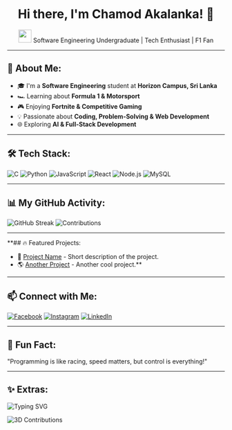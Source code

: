 <h1 align="center">Hi there, I'm Chamod Akalanka! 👋</h1>

<p align="center">
  <img src="https://media.giphy.com/media/hvRJCLFzcasrR4ia7z/giphy.gif" width="30">
  Software Engineering Undergraduate | Tech Enthusiast | F1 Fan
</p>

---

## 🚀 About Me:
- 🎓 I'm a **Software Engineering** student at **Horizon Campus, Sri Lanka**
- 🏎️ Learning about **Formula 1 & Motorsport**
- 🎮 Enjoying **Fortnite & Competitive Gaming**
- 💡 Passionate about **Coding, Problem-Solving & Web Development**
- 🌐 Exploring **AI & Full-Stack Development**

---

## 🛠️ Tech Stack:
![C](https://img.shields.io/badge/C-00599C?style=for-the-badge&logo=c&logoColor=white)
![Python](https://img.shields.io/badge/Python-3776AB?style=for-the-badge&logo=python&logoColor=white)
![JavaScript](https://img.shields.io/badge/JavaScript-F7DF1E?style=for-the-badge&logo=javascript&logoColor=black)
![React](https://img.shields.io/badge/React-61DAFB?style=for-the-badge&logo=react&logoColor=black)
![Node.js](https://img.shields.io/badge/Node.js-339933?style=for-the-badge&logo=nodedotjs&logoColor=white)
![MySQL](https://img.shields.io/badge/MySQL-4479A1?style=for-the-badge&logo=mysql&logoColor=white)

---

## 📊 My GitHub Activity:
![GitHub Streak](https://github-readme-streak-stats.herokuapp.com/?user=chamod1000&theme=tokyonight)
![Contributions](https://github-profile-summary-cards.vercel.app/api/cards/profile-details?username=chamod1000&theme=tokyonight)

---

**## 🔥 Featured Projects:
- 🚀 [Project Name](https://github.com/chamod1000/your-project) - Short description of the project.
- 🌎 [Another Project](https://github.com/chamod1000/another-project) - Another cool project.**

---

## 📫 Connect with Me:
[![Facebook](https://img.shields.io/badge/Facebook-1877F2?style=for-the-badge&logo=facebook&logoColor=white)](https://web.facebook.com/Chamod.1000/)
[![Instagram](https://img.shields.io/badge/Instagram-E4405F?style=for-the-badge&logo=instagram&logoColor=white)](https://www.instagram.com/chamod.1000/?hl=en)
[![LinkedIn](https://img.shields.io/badge/LinkedIn-0A66C2?style=for-the-badge&logo=linkedin&logoColor=white)](https://www.linkedin.com/in/chamod1000/)

---

## 🎯 Fun Fact:
"Programming is like racing, speed matters, but control is everything!"

---

## ✨ Extras:
![Typing SVG](https://readme-typing-svg.herokuapp.com?size=18&duration=4000&color=blue&lines=Hello+World!;Welcome+to+my+GitHub!;Coding+is+Fun!)

![3D Contributions](https://github.com/yoshi389111/github-profile-3d-contrib/blob/main/docs/demo.gif)
